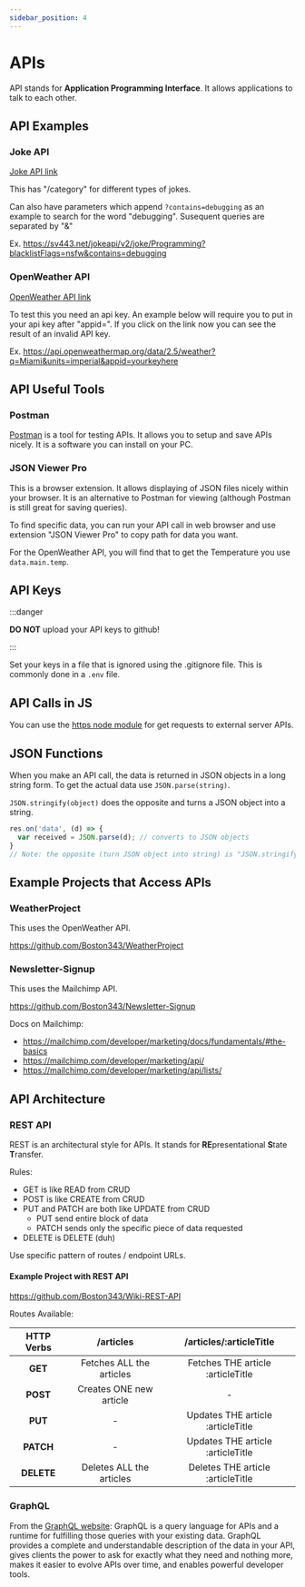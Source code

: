 ```yaml
---
sidebar_position: 4
---
```


# APIs

API stands for **Application Programming Interface**. It allows applications to talk to each other.

## API Examples

### Joke API

[Joke API link](https://jokeapi.dev/)

This has "/category" for different types of jokes.

Can also have parameters which append `?contains=debugging` as an example to search for the word "debugging". Susequent queries are separated by "&"

Ex. https://sv443.net/jokeapi/v2/joke/Programming?blacklistFlags=nsfw&contains=debugging

### OpenWeather API

[OpenWeather API link](https://openweathermap.org/current#name)

To test this you need an api key. An example below will require you to put in your api key after "appid=". If you click on the link now you can see the result of an invalid API key.

Ex. https://api.openweathermap.org/data/2.5/weather?q=Miami&units=imperial&appid=yourkeyhere

## API Useful Tools

### Postman

[Postman](https://www.postman.com/downloads/) is a tool for testing APIs. It allows you to setup and save APIs nicely. It is a software you can install on your PC.

### JSON Viewer Pro

This is a browser extension. It allows displaying of JSON files nicely within your browser. It is an alternative to Postman for viewing (although Postman is still great for saving queries).

To find specific data, you can run your API call in web browser and use extension "JSON Viewer Pro" to copy path for data you want.

For the OpenWeather API, you will find that to get the Temperature you use `data.main.temp`.

## API Keys

:::danger

**DO NOT** upload your API keys to github!

:::

Set your keys in a file that is ignored using the .gitignore file. This is commonly done in a `.env` file.

## API Calls in JS

You can use the [https node module](https://nodejs.org/docs/latest/api/https.html#httpsgetoptions-callback) for get requests to external server APIs.

## JSON Functions

When you make an API call, the data is returned in JSON objects in a long string form. To get the actual data use `JSON.parse(string)`.

`JSON.stringify(object)` does the opposite and turns a JSON object into a string.

```js
res.on('data', (d) => {
  var received = JSON.parse(d); // converts to JSON objects
}
// Note: the opposite (turn JSON object into string) is "JSON.stringify(object);"
```

## Example Projects that Access APIs

### WeatherProject

This uses the OpenWeather API.

https://github.com/Boston343/WeatherProject

### Newsletter-Signup

This uses the Mailchimp API.

https://github.com/Boston343/Newsletter-Signup

Docs on Mailchimp:

- https://mailchimp.com/developer/marketing/docs/fundamentals/#the-basics
- https://mailchimp.com/developer/marketing/api/
- https://mailchimp.com/developer/marketing/api/lists/

## API Architecture

### REST API

REST is an architectural style for APIs. It stands for **RE**presentational **S**tate **T**ransfer.

Rules:

- GET is like READ from CRUD
- POST is like CREATE from CRUD
- PUT and PATCH are both like UPDATE from CRUD
  - PUT send entire block of data
  - PATCH sends only the specific piece of data requested
- DELETE is DELETE (duh)

Use specific pattern of routes / endpoint URLs.

#### Example Project with REST API

https://github.com/Boston343/Wiki-REST-API

Routes Available:

| HTTP Verbs |        /articles         |      /articles/:articleTitle      |
| :--------: | :----------------------: | :-------------------------------: |
|  **GET**   | Fetches ALL the articles | Fetches THE article :articleTitle |
|  **POST**  | Creates ONE new article  |                 -                 |
|  **PUT**   |            -             | Updates THE article :articleTitle |
| **PATCH**  |            -             | Updates THE article :articleTitle |
| **DELETE** | Deletes ALL the articles | Deletes THE article :articleTitle |

### GraphQL

From the [GraphQL website](https://graphql.org/): GraphQL is a query language for APIs and a runtime for fulfilling those queries with your existing data. GraphQL provides a complete and understandable description of the data in your API, gives clients the power to ask for exactly what they need and nothing more, makes it easier to evolve APIs over time, and enables powerful developer tools.
